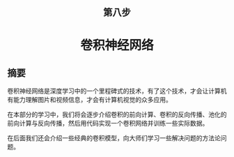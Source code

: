 <!--Copyright © Microsoft Corporation. All rights reserved.
  适用于[License](https://github.com/Microsoft/ai-edu/blob/master/LICENSE.md)版权许可-->

## <center>第八步</center>

# <center>卷积神经网络</center>

## 摘要

卷积神经网络是深度学习中的一个里程碑式的技术，有了这个技术，才会让计算机有能力理解图片和视频信息，才会有计算机视觉的众多应用。

在本部分的学习中，我们将会逐步介绍卷积的前向计算、卷积的反向传播、池化的前向计算与反向传播，然后用代码实现一个卷积网络并训练一些实际数据。

在后面我们还会介绍一些经典的卷积模型，向大师们学习一些解决问题的方法论问题。
